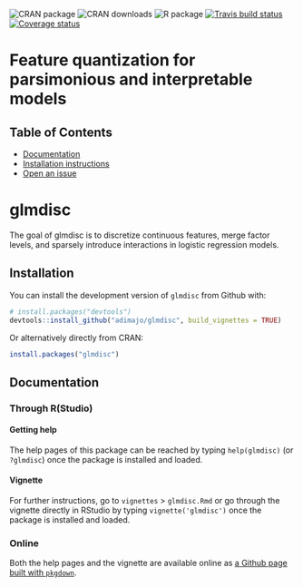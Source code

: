 ![CRAN package](https://www.r-pkg.org/badges/version-ago/glmdisc)
![CRAN downloads](https://cranlogs.r-pkg.org/badges/glmdisc)
![R package](https://github.com/adimajo/glmdisc/workflows/R%20package/badge.svg)
[![Travis build status](https://travis-ci.org/adimajo/glmdisc.svg?branch=master)](https://travis-ci.org/adimajo/glmdisc)
[![Coverage status](https://codecov.io/gh/adimajo/glmdisc/branch/master/graph/badge.svg)](https://codecov.io/github/adimajo/glmdisc?branch=master)

# Feature quantization for parsimonious and interpretable models

Table of Contents
-----------------

* [Documentation](https://adimajo.github.io/glmdisc)
* [Installation instructions](#-installation)
* [Open an issue](https://github.com/adimajo/glmdisc/issues/new/choose)

# glmdisc

The goal of glmdisc is to discretize continuous features, merge factor levels, and sparsely introduce interactions in logistic regression models.

## Installation

You can install the development version of `glmdisc` from Github with:

``` r
# install.packages("devtools")
devtools::install_github("adimajo/glmdisc", build_vignettes = TRUE)
```

Or alternatively directly from CRAN:
``` r
install.packages("glmdisc")
```

## Documentation

### Through R(Studio)

#### Getting help

The help pages of this package can be reached by typing `help(glmdisc)` (or `?glmdisc`) once the package is installed and loaded.

#### Vignette

For further instructions, go to `vignettes` > `glmdisc.Rmd` or go through the vignette directly in RStudio by typing `vignette('glmdisc')` once the package is installed and loaded.

### Online

Both the help pages and the vignette are available online as [a Github page built with `pkgdown`](http://adimajo.github.io/glmdisc).
